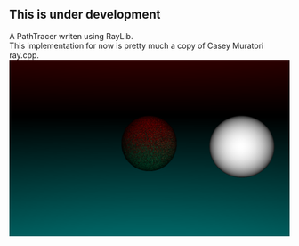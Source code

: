 ## This is under development

A PathTracer writen using RayLib.<br>
This implementation for now is pretty much a copy of Casey Muratori ray.cpp.<br>
![alt text](example.png)
